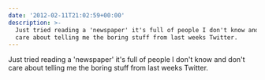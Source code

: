 ```yaml
---
date: '2012-02-11T21:02:59+00:00'
description: >-
  Just tried reading a 'newspaper' it's full of people I don't know and don't
  care about telling me the boring stuff from last weeks Twitter.
---
```

Just tried reading a 'newspaper' it's full of people I don't know and don't care about telling me the boring stuff from last weeks Twitter.
